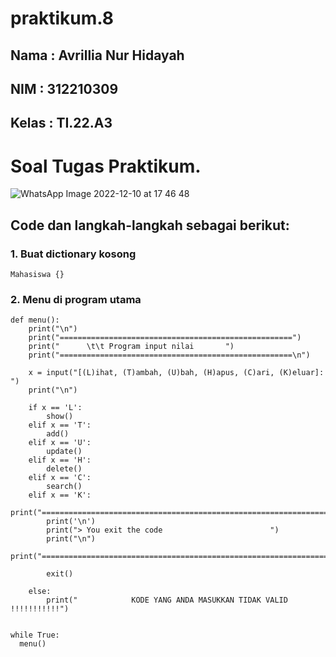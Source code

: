 # praktikum.8
## Nama : Avrillia Nur Hidayah
## NIM : 312210309
## Kelas : TI.22.A3
 
 # Soal Tugas Praktikum.
 
![WhatsApp Image 2022-12-10 at 17 46 48](https://user-images.githubusercontent.com/115686359/206853338-0ae32af9-e590-4479-9c3a-7d569c24e288.jpeg)

## Code dan langkah-langkah sebagai berikut:

### 1. Buat dictionary kosong
```Mahasiswa {}```

### 2. Menu di program utama
```
def menu():
    print("\n")
    print("====================================================")
    print("      \t\t Program input nilai       ")
    print("====================================================\n")

    x = input("[(L)ihat, (T)ambah, (U)bah, (H)apus, (C)ari, (K)eluar]: ")
    print("\n")

    if x == 'L':
        show()
    elif x == 'T':
        add()
    elif x == 'U':
        update()
    elif x == 'H':
        delete()
    elif x == 'C':
        search()
    elif x == 'K':
        print("==========================================================================")
        print('\n')
        print("> You exit the code                        ")
        print("\n")
        print("==========================================================================")

        exit()

    else:
        print("            KODE YANG ANDA MASUKKAN TIDAK VALID !!!!!!!!!!!")


while True:
  menu()
```  
